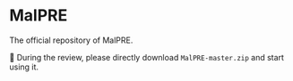# MalPRE
The official repository of MalPRE. 

📣 During the review, please directly download `MalPRE-master.zip` and start using it.